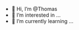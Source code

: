 - 👋 Hi, I’m @Thomas
- 👀 I’m interested in ...
- 🌱 I’m currently learning ...

<!---
Wilslon41/Wilslon41 is a ✨ special ✨ repository because its `README.md` (this file) appears on your GitHub profile.
You can click the Preview link to take a look at your changes.
--->
